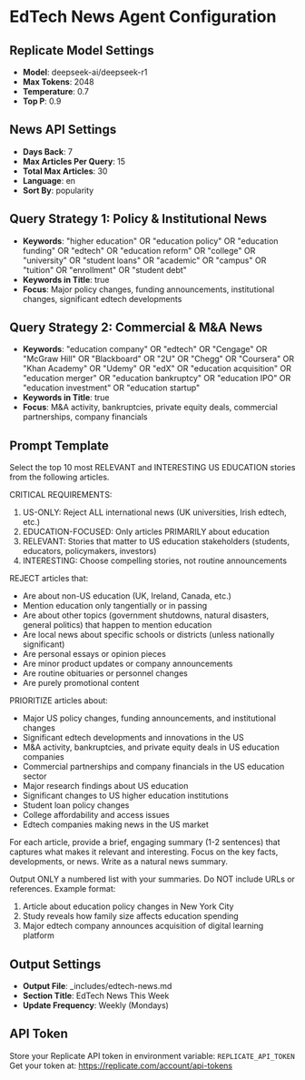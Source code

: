 # EdTech News Agent Configuration

## Replicate Model Settings
- **Model**: deepseek-ai/deepseek-r1
- **Max Tokens**: 2048
- **Temperature**: 0.7
- **Top P**: 0.9

## News API Settings
- **Days Back**: 7
- **Max Articles Per Query**: 15
- **Total Max Articles**: 30
- **Language**: en
- **Sort By**: popularity

## Query Strategy 1: Policy & Institutional News
- **Keywords**: "higher education" OR "education policy" OR "education funding" OR "edtech" OR "education reform" OR "college" OR "university" OR "student loans" OR "academic" OR "campus" OR "tuition" OR "enrollment" OR "student debt"
- **Keywords in Title**: true
- **Focus**: Major policy changes, funding announcements, institutional changes, significant edtech developments

## Query Strategy 2: Commercial & M&A News
- **Keywords**: "education company" OR "edtech" OR "Cengage" OR "McGraw Hill" OR "Blackboard" OR "2U" OR "Chegg" OR "Coursera" OR "Khan Academy" OR "Udemy" OR "edX" OR "education acquisition" OR "education merger" OR "education bankruptcy" OR "education IPO" OR "education investment" OR "education startup"
- **Keywords in Title**: true
- **Focus**: M&A activity, bankruptcies, private equity deals, commercial partnerships, company financials

## Prompt Template
Select the top 10 most RELEVANT and INTERESTING US EDUCATION stories from the following articles.

CRITICAL REQUIREMENTS:
1. US-ONLY: Reject ALL international news (UK universities, Irish edtech, etc.)
2. EDUCATION-FOCUSED: Only articles PRIMARILY about education
3. RELEVANT: Stories that matter to US education stakeholders (students, educators, policymakers, investors)
4. INTERESTING: Choose compelling stories, not routine announcements

REJECT articles that:
- Are about non-US education (UK, Ireland, Canada, etc.)
- Mention education only tangentially or in passing
- Are about other topics (government shutdowns, natural disasters, general politics) that happen to mention education
- Are local news about specific schools or districts (unless nationally significant)
- Are personal essays or opinion pieces
- Are minor product updates or company announcements
- Are routine obituaries or personnel changes
- Are purely promotional content

PRIORITIZE articles about:
- Major US policy changes, funding announcements, and institutional changes
- Significant edtech developments and innovations in the US
- M&A activity, bankruptcies, and private equity deals in US education companies
- Commercial partnerships and company financials in the US education sector
- Major research findings about US education
- Significant changes to US higher education institutions
- Student loan policy changes
- College affordability and access issues
- Edtech companies making news in the US market

For each article, provide a brief, engaging summary (1-2 sentences) that captures what makes it relevant and interesting. Focus on the key facts, developments, or news. Write as a natural news summary.

Output ONLY a numbered list with your summaries. Do NOT include URLs or references. Example format:
1. Article about education policy changes in New York City
2. Study reveals how family size affects education spending
3. Major edtech company announces acquisition of digital learning platform

## Output Settings
- **Output File**: _includes/edtech-news.md
- **Section Title**: EdTech News This Week
- **Update Frequency**: Weekly (Mondays)

## API Token
Store your Replicate API token in environment variable: `REPLICATE_API_TOKEN`
Get your token at: https://replicate.com/account/api-tokens

